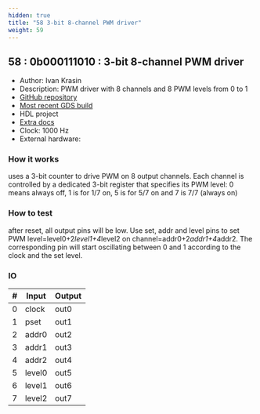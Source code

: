 ```yaml
---
hidden: true
title: "58 3-bit 8-channel PWM driver"
weight: 59
---
```


## 58 : 0b000111010 : 3-bit 8-channel PWM driver

* Author: Ivan Krasin
* Description: PWM driver with 8 channels and 8 PWM levels from 0 to 1
* [GitHub repository](https://github.com/krasin/tt02-verilog-3-bit-8-channel-pwm-driver)
* [Most recent GDS build](https://github.com/krasin/tt02-verilog-3-bit-8-channel-pwm-driver/actions/runs/3495330033)
* HDL project
* [Extra docs]()
* Clock: 1000 Hz
* External hardware: 



### How it works

uses a 3-bit counter to drive PWM on 8 output channels. Each channel is controlled by a dedicated 3-bit register that specifies its PWM level: 0 means always off, 1 is for 1/7 on, 5 is for 5/7 on and 7 is 7/7 (always on)

### How to test

after reset, all output pins will be low. Use set, addr<n> and level<n> pins to set PWM level=level0+2*level1+4*level2 on channel=addr0+2*addr1+4*addr2. The corresponding pin will start oscillating between 0 and 1 according to the clock and the set level.

### IO

| # | Input        | Output       |
|---|--------------|--------------|
| 0 | clock  | out0 |
| 1 | pset  | out1 |
| 2 | addr0  | out2 |
| 3 | addr1  | out3 |
| 4 | addr2  | out4 |
| 5 | level0  | out5 |
| 6 | level1  | out6 |
| 7 | level2  | out7 |
